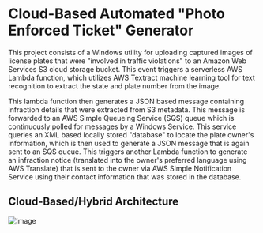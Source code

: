 # Cloud-Based Automated "Photo Enforced Ticket" Generator
This project consists of a Windows utility for uploading captured images of license plates that were "involved in traffic violations" to an Amazon Web Services S3 cloud storage bucket. This event triggers a serverless AWS Lambda function, which utilizes AWS Textract machine learning tool for text recognition to extract the state and plate number from the image.

This lambda function then generates a JSON based message containing infraction details that were extracted from S3 metadata. This message is forwarded to an AWS Simple Queueing Service (SQS) queue which is continuously polled for messages by a Windows Service. This service queries an XML based locally stored "database" to locate the plate owner's information, which is then used to generate a JSON message that is again sent to an SQS queue. This triggers another Lambda function to generate an infraction notice (translated into the owner's preferred language using AWS Translate) that is sent to the owner via AWS Simple Notification Service using their contact information that was stored in the database.

## Cloud-Based/Hybrid Architecture

![image](https://user-images.githubusercontent.com/66845776/173170281-78b6a486-354f-4a20-a042-9cedd113c00d.png)
